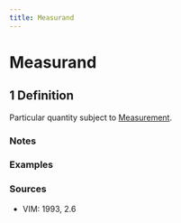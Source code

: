 ```yaml
---
title: Measurand 
---
```


# Measurand 

## 1 Definition 

Particular quantity subject to [Measurement](../Measurement).

### Notes 

### Examples 

### Sources
- VIM: 1993, 2.6